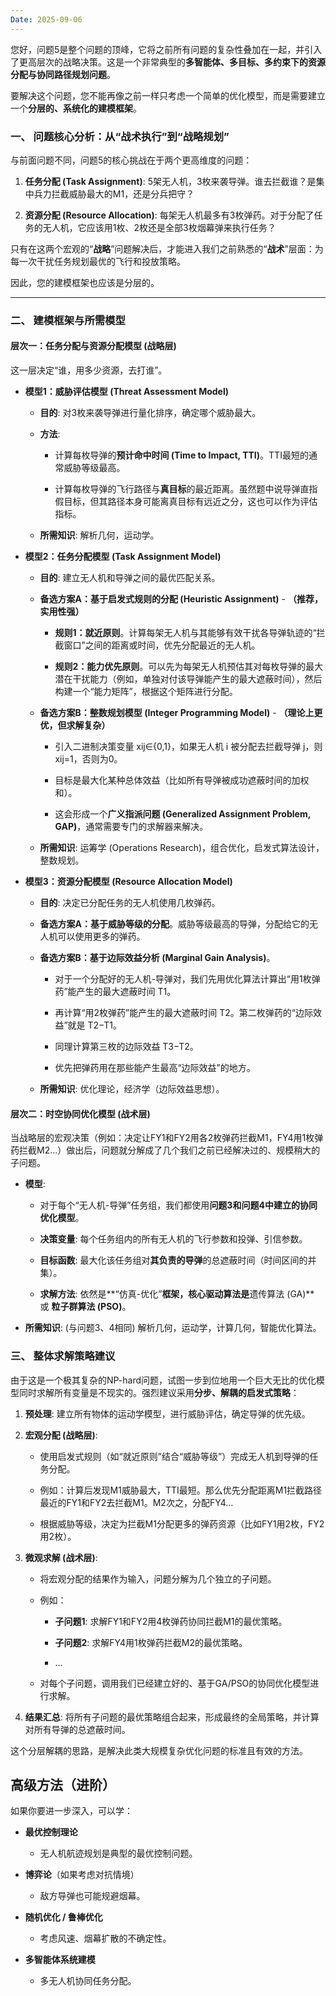 ```yaml
---
Date: 2025-09-06
---
```

您好，问题5是整个问题的顶峰，它将之前所有问题的复杂性叠加在一起，并引入了更高层次的战略决策。这是一个非常典型的**多智能体、多目标、多约束下的资源分配与协同路径规划问题**。

要解决这个问题，您不能再像之前一样只考虑一个简单的优化模型，而是需要建立一个**分层的、系统化的建模框架**。

### 一、 问题核心分析：从“战术执行”到“战略规划”

与前面问题不同，问题5的核心挑战在于两个更高维度的问题：

1. **任务分配 (Task Assignment)**: 5架无人机，3枚来袭导弹。谁去拦截谁？是集中兵力拦截威胁最大的M1，还是分兵把守？
    
2. **资源分配 (Resource Allocation)**: 每架无人机最多有3枚弹药。对于分配了任务的无人机，它应该用1枚、2枚还是全部3枚烟幕弹来执行任务？
    

只有在这两个宏观的“**战略**”问题解决后，才能进入我们之前熟悉的“**战术**”层面：为每一次干扰任务规划最优的飞行和投放策略。

因此，您的建模框架也应该是分层的。

---

### 二、 建模框架与所需模型

#### 层次一：任务分配与资源分配模型 (战略层)

这一层决定“谁，用多少资源，去打谁”。

- **模型1：威胁评估模型 (Threat Assessment Model)**
    
    - **目的**: 对3枚来袭导弹进行量化排序，确定哪个威胁最大。
        
    - **方法**:
        
        - 计算每枚导弹的**预计命中时间 (Time to Impact, TTI)**。TTI最短的通常威胁等级最高。
            
        - 计算每枚导弹的飞行路径与**真目标**的最近距离。虽然题中说导弹直指假目标，但其路径本身可能离真目标有远近之分，这也可以作为评估指标。
            
    - **所需知识**: 解析几何，运动学。
        
- **模型2：任务分配模型 (Task Assignment Model)**
    
    - **目的**: 建立无人机和导弹之间的最优匹配关系。
        
    - **备选方案A：基于启发式规则的分配 (Heuristic Assignment)** - **（推荐，实用性强）**
        
        - **规则1：就近原则**。计算每架无人机与其能够有效干扰各导弹轨迹的“拦截窗口”之间的距离或时间，优先分配最近的无人机。
            
        - **规则2：能力优先原则**。可以先为每架无人机预估其对每枚导弹的最大潜在干扰能力（例如，单独对付该导弹能产生的最大遮蔽时间），然后构建一个“能力矩阵”，根据这个矩阵进行分配。
            
    - **备选方案B：整数规划模型 (Integer Programming Model)** - **（理论上更优，但求解复杂）**
        
        - 引入二进制决策变量 xij​∈{0,1}，如果无人机 i 被分配去拦截导弹 j，则 xij​=1，否则为0。
            
        - 目标是最大化某种总体效益（比如所有导弹被成功遮蔽时间的加权和）。
            
        - 这会形成一个**广义指派问题 (Generalized Assignment Problem, GAP)**，通常需要专门的求解器来解决。
            
    - **所需知识**: 运筹学 (Operations Research)，组合优化，启发式算法设计，整数规划。
        
- **模型3：资源分配模型 (Resource Allocation Model)**
    
    - **目的**: 决定已分配任务的无人机使用几枚弹药。
        
    - **备选方案A：基于威胁等级的分配**。威胁等级最高的导弹，分配给它的无人机可以使用更多的弹药。
        
    - **备选方案B：基于边际效益分析 (Marginal Gain Analysis)**。
        
        - 对于一个分配好的无人机-导弹对，我们先用优化算法计算出“用1枚弹药”能产生的最大遮蔽时间 T1​。
            
        - 再计算“用2枚弹药”能产生的最大遮蔽时间 T2​。第二枚弹药的“边际效益”就是 T2​−T1​。
            
        - 同理计算第三枚的边际效益 T3​−T2​。
            
        - 优先把弹药用在那些能产生最高“边际效益”的地方。
            
    - **所需知识**: 优化理论，经济学（边际效益思想）。
        

#### 层次二：时空协同优化模型 (战术层)

当战略层的宏观决策（例如：决定让FY1和FY2用各2枚弹药拦截M1，FY4用1枚弹药拦截M2...）做出后，问题就分解成了几个我们之前已经解决过的、规模稍大的子问题。

- **模型**:
    
    - 对于每个“无人机-导弹”任务组，我们都使用**问题3和问题4中建立的协同优化模型**。
        
    - **决策变量**: 每个任务组内的所有无人机的飞行参数和投弹、引信参数。
        
    - **目标函数**: 最大化该任务组对**其负责的导弹**的总遮蔽时间（时间区间的并集）。
        
    - **求解方法**: 依然是**“仿真-优化”**框架，核心驱动算法是**遗传算法 (GA)** 或 **粒子群算法 (PSO)**。
        
- **所需知识**: (与问题3、4相同) 解析几何，运动学，计算几何，智能优化算法。
    

### 三、 整体求解策略建议

由于这是一个极其复杂的NP-hard问题，试图一步到位地用一个巨大无比的优化模型同时求解所有变量是不现实的。强烈建议采用**分步、解耦的启发式策略**：

1. **预处理**: 建立所有物体的运动学模型，进行威胁评估，确定导弹的优先级。
    
2. **宏观分配 (战略层)**:
    
    - 使用启发式规则（如“就近原则”结合“威胁等级”）完成无人机到导弹的任务分配。
        
    - 例如：计算后发现M1威胁最大，TTI最短。那么优先分配距离M1拦截路径最近的FY1和FY2去拦截M1。M2次之，分配FY4...
        
    - 根据威胁等级，决定为拦截M1分配更多的弹药资源（比如FY1用2枚，FY2用2枚）。
        
3. **微观求解 (战术层)**:
    
    - 将宏观分配的结果作为输入，问题分解为几个独立的子问题。
        
    - 例如：
        
        - **子问题1**: 求解FY1和FY2用4枚弹药协同拦截M1的最优策略。
            
        - **子问题2**: 求解FY4用1枚弹药拦截M2的最优策略。
            
        - ...
            
    - 对每个子问题，调用我们已经建立好的、基于GA/PSO的协同优化模型进行求解。
        
4. **结果汇总**: 将所有子问题的最优策略组合起来，形成最终的全局策略，并计算对所有导弹的总遮蔽时间。
    

这个分层解耦的思路，是解决此类大规模复杂优化问题的标准且有效的方法。



## 高级方法（进阶）

如果你要进一步深入，可以学：

- **最优控制理论**
    
    - 无人机航迹规划是典型的最优控制问题。
        
- **博弈论**（如果考虑对抗情境）
    
    - 敌方导弹也可能规避烟幕。
        
- **随机优化 / 鲁棒优化**
    
    - 考虑风速、烟幕扩散的不确定性。
        
- **多智能体系统建模**
    
    - 多无人机协同任务分配。




